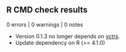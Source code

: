 ## R CMD check results

0 errors | 0 warnings | 0 notes

* Version 0.1.3 no longer depends on [vctrs](https://vctrs.r-lib.org/).
* Update dependency on R (>= 4.1.0)
